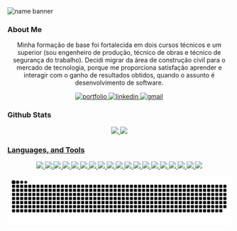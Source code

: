 <img src="./background.jpg" alt="name banner" />

### About Me


<div align="center">
  <p>Minha formação de base foi fortalecida em dois cursos técnicos e um superior (sou engenheiro de produção, técnico de obras e técnico de segurança do trabalho). Decidi migrar da área de construção civil para o mercado de tecnologia, porque me proporciona satisfação aprender e interagir com o ganho de resultados obtidos, quando o assunto é desenvolvimento de software.</p>
<a href="#">
<img src="#" alt="portfolio" />
</a>
<a href="https://www.linkedin.com/in/thales-feres/">
<img src="#" alt="linkedin" />
</a>
<a href="mailto:thales.feres@gmail.com">
<img src="#" alt="gmail" />
</a>
</div>

### Github Stats

<div align="center">
  <a href="https://github.com/engeprodu">
  <img height="180em" src="https://github-readme-stats.vercel.app/api?username=engeprodu&show_icons=true&theme=aura&include_all_commits=true&count_private=true"/>
  <img height="180em" src="https://github-readme-stats.vercel.app/api/top-langs/?username=engeprodu&layout=compact&langs_count=7&theme=aura"/>
</div>
  
### Languages, and Tools
  
<div align="center">
  <img src="https://img.shields.io/badge/html5-%23E34F26.svg?style=for-the-badge&logo=html5&logoColor=white"/>
  <img src="https://img.shields.io/badge/css3-%231572B6.svg?style=for-the-badge&logo=css3&logoColor=white"/>
  <img src="https://img.shields.io/badge/bootstrap-%23563D7C.svg?style=for-the-badge&logo=bootstrap&logoColor=white"/>
  <img src="https://img.shields.io/badge/javascript-%23323330.svg?style=for-the-badge&logo=javascript&logoColor=%23F7DF1E"/>
  <img src="https://img.shields.io/badge/node.js-6DA55F?style=for-the-badge&logo=node.js&logoColor=white"/>
  <img src="https://img.shields.io/badge/ruby-%23CC342D.svg?style=for-the-badge&logo=ruby&logoColor=white"/>
  <img src="https://img.shields.io/badge/rails-%23CC0000.svg?style=for-the-badge&logo=ruby-on-rails&logoColor=white"/>
  <img src="https://img.shields.io/badge/NPM-%23000000.svg?style=for-the-badge&logo=npm&logoColor=white"/>
  <img src="https://img.shields.io/badge/react-%2320232a.svg?style=for-the-badge&logo=react&logoColor=%2361DAFB"/>
  <img src="https://img.shields.io/badge/SASS-hotpink.svg?style=for-the-badge&logo=SASS&logoColor=white"/>
  <img src="https://img.shields.io/badge/express.js-%23404d59.svg?style=for-the-badge&logo=express&logoColor=%2361DAFB"/>
  <img src="https://img.shields.io/badge/yarn-%232C8EBB.svg?style=for-the-badge&logo=yarn&logoColor=white"/>
  <img src="https://img.shields.io/badge/Visual%20Studio%20Code-0078d7.svg?style=for-the-badge&logo=visual-studio-code&logoColor=whitee"/>
  <img src="https://img.shields.io/badge/sqlite-%2307405e.svg?style=for-the-badge&logo=sqlite&logoColor=white"/>
  <img src="https://img.shields.io/badge/postgres-%23316192.svg?style=for-the-badge&logo=postgresql&logoColor=white"/>
  <img src="https://img.shields.io/badge/git-%23F05033.svg?style=for-the-badge&logo=git&logoColor=white"/>
  <img src="https://img.shields.io/badge/github-%23121011.svg?style=for-the-badge&logo=github&logoColor=white"/>
  <img src="https://img.shields.io/badge/heroku-%23430098.svg?style=for-the-badge&logo=heroku&logoColor=white"/>
  <img src="https://img.shields.io/badge/Trello-%23026AA7.svg?style=for-the-badge&logo=Trello&logoColor=white"/>
</div>
  <!-- <img src="https://img.shields.io/badge/mac%20os-000000?style=for-the-badge&logo=macos&logoColor=F0F0F0"/> -->
  <!-- <img src="https://img.shields.io/badge/ruby-%23CC342D.svg?style=for-the-badge&logo=ruby&logoColor=white"/> -->
  <!-- <img src="https://img.shields.io/badge/MongoDB-%234ea94b.svg?style=for-the-badge&logo=mongodb&logoColor=white"/> -->

  
  ![Snake animation](https://github.com/matheuslincon/matheuslincon/blob/output/github-contribution-grid-snake.svg)